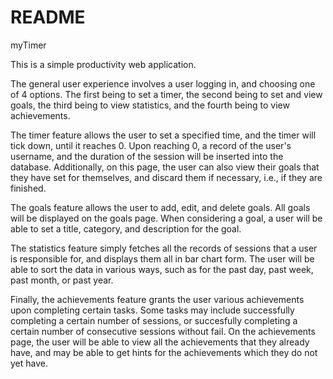 # README

myTimer

This is a simple productivity web application.

The general user experience involves a user logging in, and choosing one of 4 options.  The first being to set a timer,
the second being to set and view goals, the third being to view statistics, and the fourth being to view achievements.

The timer feature allows the user to set a specified time, and the timer will tick down, until it reaches 0. Upon
reaching 0, a record of the user's username, and the duration of the session will be inserted into the database.
Additionally, on this page, the user can also view their goals that they have set for themselves, and discard them
if necessary, i.e., if they are finished.

The goals feature allows the user to add, edit, and delete goals.  All goals will be displayed on the goals page.  When
considering a goal, a user will be able to set a title, category, and description for the goal.  

The statistics feature simply fetches all the records of sessions that a user is responsible for, and displays them all
in bar chart form.  The user will be able to sort the data in various ways, such as for the past day, past week, past
month, or past year.

Finally, the achievements feature grants the user various achievements upon completing certain tasks.  Some tasks may
include successfully completing a certain number of sessions, or succesfully completing a certain number of consecutive
sessions without fail.  On the achievements page, the user will be able to view all the achievements that they already
have, and may be able to get hints for the achievements which they do not yet have.